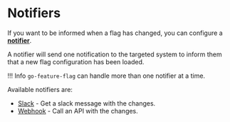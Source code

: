 # Notifiers

If you want to be informed when a flag has changed, you can configure a [**notifier**](https://pkg.go.dev/github.com/thomaspoignant/go-feature-flag#NotifierConfig).

A notifier will send one notification to the targeted system to inform them that a new flag configuration has been loaded.

!!! Info
    `go-feature-flag` can handle more than one notifier at a time.

Available notifiers are:

- [Slack](slack.md) - Get a slack message with the changes.
- [Webhook](webhook.md) - Call an API with the changes.
